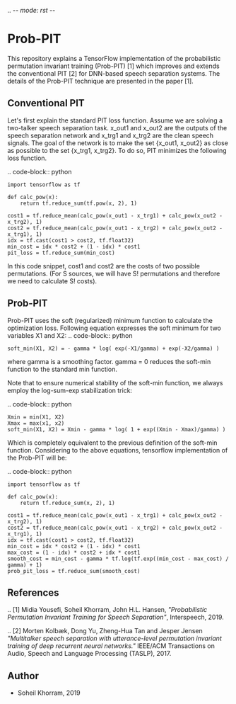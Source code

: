 .. -*- mode: rst -*-

Prob-PIT
========

This repository explains a TensorFlow implementation of the probabilistic permutation invariant training (Prob-PIT) [1] which improves and extends the conventional PIT [2] for DNN-based speech separation systems. The details of the Prob-PIT technique are presented in the paper [1].

Conventional PIT
----------------

Let's first explain the standard PIT loss function. Assume we are solving a two-talker speech separation task. x_out1 and x_out2 are the outputs of the speech separation network and x_trg1 and x_trg2 are the clean speech signals. The goal of the network is to make the set {x_out1, x_out2} as close as possible to the set {x_trg1, x_trg2}. To do so, PIT minimizes the following loss function.  

.. code-block:: python

    import tensorflow as tf
    
    def calc_pow(x):
        return tf.reduce_sum(tf.pow(x, 2), 1)

    cost1 = tf.reduce_mean(calc_pow(x_out1 - x_trg1) + calc_pow(x_out2 - x_trg2), 1)
    cost2 = tf.reduce_mean(calc_pow(x_out1 - x_trg2) + calc_pow(x_out2 - x_trg1), 1)
    idx = tf.cast(cost1 > cost2, tf.float32)
    min_cost = idx * cost2 + (1 - idx) * cost1
    pit_loss = tf.reduce_sum(min_cost)

In this code snippet, cost1 and cost2 are the costs of two possible permutations. (For S sources, we will have S! permutations and therefore we need to calculate S! costs).

Prob-PIT
--------

Prob-PIT uses the soft (regularized) minimum function to calculate the optimization loss. Following equation expresses the soft minimum for two variables X1 and X2: 
.. code-block:: python

    soft_min(X1, X2) = - gamma * log( exp(-X1/gamma) + exp(-X2/gamma) )

where gamma is a smoothing factor. gamma = 0 reduces the soft-min function to the standard min function. 

Note that to ensure numerical stability of the soft-min function, we always employ the log-sum-exp stabilization trick: 

.. code-block:: python

    Xmin = min(X1, X2)
    Xmax = max(x1, x2)
    soft_min(X1, X2) = Xmin - gamma * log( 1 + exp((Xmin - Xmax)/gamma) )

Which is completely equivalent to the previous definition of the soft-min function. Considering to the above equations, tensorflow implementation of the Prob-PIT will be:

.. code-block:: python

    import tensorflow as tf

    def calc_pow(x):
        return tf.reduce_sum(x, 2), 1)

    cost1 = tf.reduce_mean(calc_pow(x_out1 - x_trg1) + calc_pow(x_out2 - x_trg2), 1)
    cost2 = tf.reduce_mean(calc_pow(x_out1 - x_trg2) + calc_pow(x_out2 - x_trg1), 1)
    idx = tf.cast(cost1 > cost2, tf.float32)
    min_cost = idx * cost2 + (1 - idx) * cost1
    max_cost = (1 - idx) * cost2 + idx * cost1
    smooth_cost = min_cost - gamma * tf.log(tf.exp((min_cost - max_cost) / gamma) + 1)
    prob_pit_loss = tf.reduce_sum(smooth_cost)

References
----------

.. [1] Midia Yousefi, Soheil Khorram, John H.L. Hansen,
       *"Probabilistic Permutation Invariant Training for Speech Separation"*,
       Interspeech, 2019.

.. [2] Morten Kolbæk, Dong Yu, Zheng-Hua Tan and Jesper Jensen
       *"Multitalker speech separation with utterance-level permutation invariant training of deep recurrent neural networks."*
       IEEE/ACM Transactions on Audio, Speech and Language Processing (TASLP), 2017.

Author
------

- Soheil Khorram, 2019
